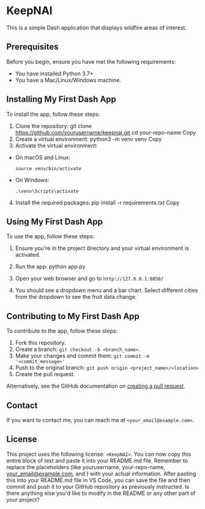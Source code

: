 # KeepNAI

This is a simple Dash application that displays wildfire areas of interest.

## Prerequisites

Before you begin, ensure you have met the following requirements:
* You have installed Python 3.7+
* You have a Mac/Linux/Windows machine.

## Installing My First Dash App

To install the app, follow these steps:

1. Clone the repository:
git clone https://github.com/yourusername/keepnai.git
cd your-repo-name
Copy
2. Create a virtual environment:
python3 -m venv venv
Copy
3. Activate the virtual environment:
* On macOS and Linux:
  ```
  source venv/bin/activate
  ```
* On Windows:
  ```
  .\venv\Scripts\activate
  ```

4. Install the required packages:
pip install -r requirements.txt
Copy
## Using My First Dash App

To use the app, follow these steps:

1. Ensure you're in the project directory and your virtual environment is activated.

2. Run the app:
python app.py

3. Open your web browser and go to `http://127.0.0.1:8050/`

4. You should see a dropdown menu and a bar chart. Select different cities from the dropdown to see the fruit data change.

## Contributing to My First Dash App

To contribute to the app, follow these steps:

1. Fork this repository.
2. Create a branch: `git checkout -b <branch_name>`.
3. Make your changes and commit them: `git commit -m '<commit_message>'`
4. Push to the original branch: `git push origin <project_name>/<location>`
5. Create the pull request.

Alternatively, see the GitHub documentation on [creating a pull request](https://help.github.com/articles/creating-a-pull-request/).

## Contact

If you want to contact me, you can reach me at `<your_email@example.com>`.

## License

This project uses the following license: `<KeepNAI>`.
You can now copy this entire block of text and paste it into your README.md file. Remember to replace the placeholders (like yourusername, your-repo-name, <your_email@example.com>, and <KeepNAI>) with your actual information.
After pasting this into your README.md file in VS Code, you can save the file and then commit and push it to your GitHub repository as previously instructed.
Is there anything else you'd like to modify in the README or any other part of your project?